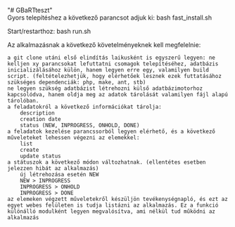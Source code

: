 "# GBaRTteszt" <br>
Gyors telepítéshez a következő parancsot adjuk ki:
bash fast_install.sh

Start/restarthoz:
bash run.sh



Az alkalmazásnak a következő követelményeknek kell megfelelnie:

    a git clone utáni első elindítás laikusként is egyszerű legyen: ne kelljen xy parancsokat lefuttatni csomagok telepítéséhez, adatbázis inicializálásához külön, hanem legyen erre egy, valamilyen build script. (feltételezhetjük, hogy elérhetőek lesznek ezek futtatásához szükséges dependenciák: php, make, ant, stb)
    ne legyen szükség adatbázist létrehozni külső adatbázimotorhoz kapcsolódva, hanem oldja meg az adatok tárolását valamilyen fájl alapú tárolóban. 
    a feladatokról a következő információkat tárolja: 
        description
        creation date
        status (NEW, INPROGRESS, ONHOLD, DONE)
    a feladatok kezelése parancssorból legyen elérhető, és a következő műveleteket lehessen végezni az elemekkel:
        list
        create
        update status
    a státuszok a következő módon változhatnak. (ellentétes esetben jelezzen hibát az alkalmazás)
        új létrehozása esetén NEW
        NEW > INPROGRESS
        INPROGRESS > ONHOLD
        INPROGRESS > DONE
    az elemeken végzett műveletekről készüljön tevékenységnapló, és ezt az egyet webes felületen is tudja listázni az alkalmazás. Ez a funkció különálló modulként legyen megvalósítva, ami nélkül tud működni az alkalmazás
